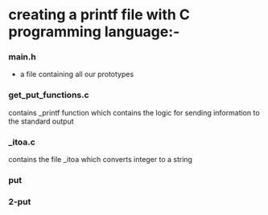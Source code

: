 # creating a printf file with C programming language:-

### main.h
- a file containing all our prototypes

### get_put_functions.c
contains _printf function which contains the logic for sending information to the standard output

### _itoa.c
contains the file _itoa which converts integer to a string

### put

### 2-put
